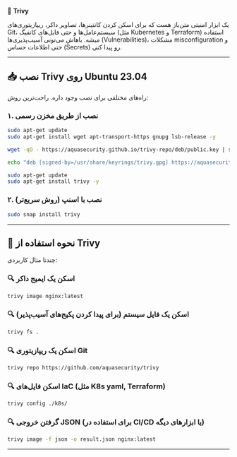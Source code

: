 
🔹 **Trivy** 

یک ابزار امنیتی متن‌باز هست که برای اسکن کردن کانتینرها، تصاویر داکر، ریپازیتوری‌های Git، سیستم‌عامل‌ها و حتی فایل‌های کانفیگ (مثل Kubernetes و Terraform) استفاده میشه.
باهاش می‌تونی آسیب‌پذیری‌ها (Vulnerabilities)، مشکلات misconfiguration و حتی اطلاعات حساس (Secrets) رو پیدا کنی.

---

## 📥 نصب Trivy روی Ubuntu 23.04

راه‌های مختلفی برای نصب وجود داره. راحت‌ترین روش:

### ۱. نصب از طریق مخزن رسمی

```bash
sudo apt-get update
sudo apt-get install wget apt-transport-https gnupg lsb-release -y

wget -qO - https://aquasecurity.github.io/trivy-repo/deb/public.key | sudo gpg --dearmor -o /usr/share/keyrings/trivy.gpg

echo "deb [signed-by=/usr/share/keyrings/trivy.gpg] https://aquasecurity.github.io/trivy-repo/deb $(lsb_release -sc) main" | sudo tee /etc/apt/sources.list.d/trivy.list

sudo apt-get update
sudo apt-get install trivy -y
```

### ۲. نصب با اسنپ (روش سریع‌تر)

```bash
sudo snap install trivy
```

---

## 🚀 نحوه استفاده از Trivy

چندتا مثال کاربردی:

### 🔍 اسکن یک ایمیج داکر

```bash
trivy image nginx:latest
```

### 🔍 اسکن یک فایل سیستم (برای پیدا کردن پکیج‌های آسیب‌پذیر)

```bash
trivy fs .
```

### 🔍 اسکن یک ریپازیتوری Git

```bash
trivy repo https://github.com/aquasecurity/trivy
```

### 🔍 اسکن فایل‌های IaC (مثل K8s yaml, Terraform)

```bash
trivy config ./k8s/
```

### 🔍 گرفتن خروجی JSON (برای استفاده در CI/CD یا ابزارهای دیگه)

```bash
trivy image -f json -o result.json nginx:latest
```

---

